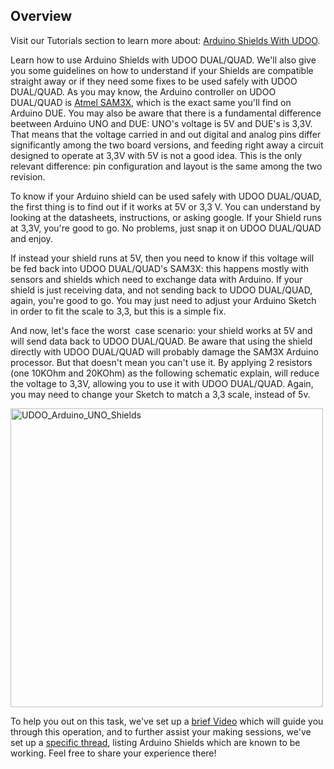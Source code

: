 ## Overview

Visit our Tutorials section to learn more about: [Arduino Shields With UDOO](http://www.udoo.org/tutorial/arduino-shields-udoo/).

Learn how to use Arduino Shields with UDOO DUAL/QUAD. We'll also give you some guidelines on how to understand if your Shields are compatible straight away or if they need some fixes to be used safely with UDOO DUAL/QUAD.
As you may know, the Arduino controller on UDOO DUAL/QUAD is <a title="SAM3X" href="http://www.atmel.com/images/doc11057s.pdf">Atmel SAM3X</a>, which is the exact same you'll find on Arduino DUE. You may also be aware that there is a fundamental difference beetween Arduino UNO and DUE: UNO's voltage is 5V and DUE's is 3,3V. That means that the voltage carried in and out digital and analog pins differ significantly among the two board versions, and feeding right away a circuit designed to operate at 3,3V with 5V is not a good idea.
This is the only relevant difference: pin configuration and layout is the same among the two revision.

To know if your Arduino shield can be used safely with UDOO DUAL/QUAD, the first thing is to find out if it works at 5V or 3,3 V. You can understand by looking at the datasheets, instructions, or asking google. If your Shield runs at 3,3V, you're good to go. No problems, just snap it on UDOO DUAL/QUAD and enjoy.

If instead your shield runs at 5V, then you need to know if this voltage will be fed back into UDOO DUAL/QUAD's SAM3X: this happens mostly with sensors and shields which need to exchange data with Arduino. If your shield is just receiving data, and not sending back to UDOO DUAL/QUAD, again, you're good to go. You may just need to adjust your Arduino Sketch in order to fit the scale to 3,3, but this is a simple fix.

And now, let's face the worst  case scenario: your shield works at 5V and will send data back to UDOO DUAL/QUAD. Be aware that using the shield directly with UDOO DUAL/QUAD will probably damage the SAM3X Arduino processor. But that doesn't mean you can't use it.
By applying 2 resistors (one 10KOhm and 20KOhm) as the following schematic explain, will reduce the voltage to 3,3V, allowing you to use it with UDOO DUAL/QUAD. Again, you may need to change your Sketch to match a 3,3 scale, instead of 5v.

<img class="aligncenter size-large wp-image-3650" alt="UDOO_Arduino_UNO_Shields" src="http://www.udoo.org/wp-content/uploads/2014/04/UDOO_Arduino_UNO_Shields-1024x878.jpg" width="500" height="478" />

To help you out on this task, we've set up a <a href="https://www.youtube.com/watch?v=cEwem_8Apvc&amp;feature=youtu.be">brief Video</a> which will guide you through this operation, and to further assist your making sessions, we've set up a <a title="Arduino Shields compatibility UDOO" href="http://www.udoo.org/forum/arduino-shields-compatibility-list-share-your-experiences-t1353.html">specific thread</a>, listing Arduino Shields which are known to be working. Feel free to share your experience there!